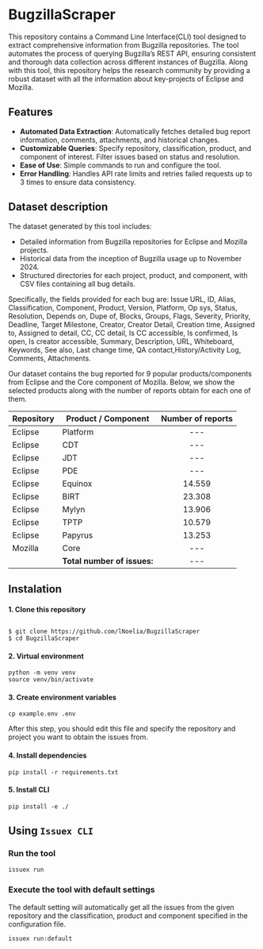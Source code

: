 # BugzillaScraper

This repository contains a Command Line Interface(CLI) tool designed to extract comprehensive information from Bugzilla repositories. The tool automates the process of querying Bugzilla’s REST API, ensuring consistent and thorough data collection across different instances of Bugzilla. Along with this tool, this repository helps the research community by providing a robust dataset with all the information about key-projects of Eclipse and Mozilla.


## Features 

* **Automated Data Extraction**: Automatically fetches detailed bug report information, comments, attachments, and historical changes.
* **Customizable Queries**: Specify repository, classification, product, and component of interest. Filter issues based on status and resolution.
* **Ease of Use**: Simple commands to run and configure the tool.
* **Error Handling**: Handles API rate limits and retries failed requests up to 3 times to ensure data consistency.

## Dataset description

The dataset generated by this tool includes:

* Detailed information from Bugzilla repositories for Eclipse and Mozilla projects.
* Historical data from the inception of Bugzilla usage up to November 2024.
* Structured directories for each project, product, and component, with CSV files containing all bug details.

Specifically, the fields provided for each bug are: Issue URL, ID, Alias, Classification, Component, Product, Version, Platform, Op sys, Status, Resolution, Depends on, Dupe of, Blocks, Groups, Flags, Severity, Priority, Deadline, Target Milestone, Creator, Creator Detail, Creation time, Assigned to, Assigned to detail, CC, CC detail, Is CC accessible, Is confirmed, Is open, Is creator accessible, Summary, Description, URL, Whiteboard, Keywords, See also, Last change time, QA contact,History/Activity Log, Comments, Attachments. 

Our dataset contains the bug reported for 9 popular products/components from Eclipse and the Core component of Mozilla. Below, we show the selected products along with the number of reports obtain for each one of them.

| Repository  | Product / Component     | Number of reports |
| ----------- | -----------             |      :----:       |
| Eclipse     | Platform                |        ---        |
| Eclipse     | CDT                     |        ---        |
| Eclipse     | JDT                     |        ---        |
| Eclipse     | PDE                     |        ---        |
| Eclipse     | Equinox                 |       14.559       |
| Eclipse     | BIRT                    |       23.308       |
| Eclipse     | Mylyn                   |       13.906       |
| Eclipse     | TPTP                    |       10.579       |
| Eclipse     | Papyrus                 |       13.253       |
| Mozilla     | Core                    |        ---        |
||**Total number of issues:**| --- |

## Instalation

#### 1. Clone this repository
##
    $ git clone https://github.com/lNoelia/BugzillaScraper
    $ cd BugzillaScraper

#### 2. Virtual environment

```
python -m venv venv
source venv/bin/activate
```

#### 3. Create environment variables

```
cp example.env .env
```
After this step, you should edit this file and specify the repository and project you want to obtain the issues from.

#### 4. Install dependencies

```
pip install -r requirements.txt
``` 

#### 5. Install CLI

```
pip install -e ./
```

## Using `Issuex CLI`

### Run the tool

```
issuex run
```

### Execute the tool with default settings

The default setting will automatically get all the issues from the given repository and the classification, product and component specified in the configuration file.
```
issuex run:default
```
